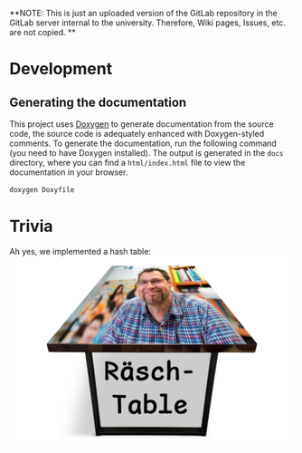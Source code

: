 **NOTE: This is just an uploaded version of the GitLab repository in the GitLab server internal to the university. Therefore, Wiki pages, Issues, etc. are not copied. **

# Development

## Generating the documentation

This project uses [Doxygen](https://www.doxygen.nl/)
to generate documentation from the source code,
the source code is adequately enhanced with Doxygen-styled comments.
To generate the documentation, run the following command
(you need to have Doxygen installed).
The output is generated in the `docs` directory, where you can find a
`html/index.html` file to view the documentation in your browser.

```sh
doxygen Doxyfile
```

# Trivia

Ah yes, we implemented a hash table:
![Ah yes, a hash table](docs/trivia/hash-table.png)
